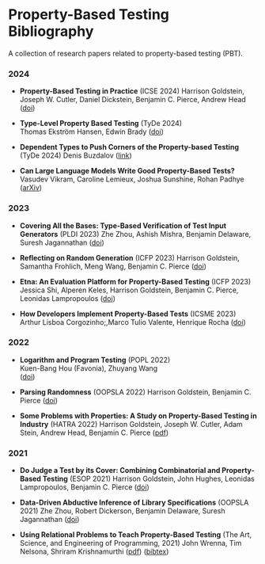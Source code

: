 # Property-Based Testing Bibliography

A collection of research papers related to property-based testing (PBT).

### 2024 
* **Property-Based Testing in Practice** (ICSE 2024)
  Harrison Goldstein, Joseph W. Cutler, Daniel Dickstein, Benjamin C. Pierce, Andrew Head
  ([doi](https://dl.acm.org/doi/10.1145/3597503.3639581))

* **Type-Level Property Based Testing** (TyDe 2024)   
  Thomas Ekström Hansen, Edwin Brady
  ([doi](https://dl.acm.org/doi/10.1145/3678000.3678206))  

* **Dependent Types to Push Corners of the Property-based Testing** (TyDe 2024)
  Denis Buzdalov
  ([link](https://icfp24.sigplan.org/details/tyde-2024-papers/6/Dependent-Types-to-Push-Corners-of-the-Property-based-Testing-Extended-Abstract-))

* **Can Large Language Models Write Good Property-Based Tests?**
  Vasudev Vikram, Caroline Lemieux, Joshua Sunshine, Rohan Padhye
  ([arXiv](https://arxiv.org/abs/2307.04346))

### 2023 
* **Covering All the Bases: Type-Based Verification of Test Input Generators** (PLDI 2023)
  Zhe Zhou, Ashish Mishra, Benjamin Delaware, Suresh Jagannathan
  ([doi](https://dl.acm.org/doi/10.1145/3591271))

* **Reflecting on Random Generation** (ICFP 2023)
  Harrison Goldstein, Samantha Frohlich, Meng Wang, Benjamin C. Pierce
  ([doi](https://dl.acm.org/doi/10.1145/3607842))

* **Etna: An Evaluation Platform for Property-Based Testing** (ICFP 2023)
  Jessica Shi, Alperen Keles, Harrison Goldstein, Benjamin C. Pierce, Leonidas Lampropoulos
  ([doi](https://dl.acm.org/doi/abs/10.1145/3607860?af=R))

* **How Developers Implement Property-Based Tests** (ICSME 2023)
  Arthur Lisboa Corgozinho;,Marco Tulio Valente, Henrique Rocha
  ([doi](https://ieeexplore.ieee.org/document/10336336))

### 2022
* **Logarithm and Program Testing** (POPL 2022)    
  Kuen-Bang Hou (Favonia), Zhuyang Wang    
  ([doi](https://dl.acm.org/doi/10.1145/3498726))

* **Parsing Randomness** (OOPSLA 2022)
  Harrison Goldstein, Benjamin C. Pierce
  ([doi](https://dl.acm.org/doi/abs/10.1145/3563291))

* **Some Problems with Properties: A Study on Property-Based Testing in Industry** (HATRA 2022)
  Harrison Goldstein, Joseph W. Cutler, Adam Stein, Andrew Head, Benjamin C. Pierce
  ([pdf](https://harrisongoldste.in/papers/hatra2022.pdf))


### 2021
* **Do Judge a Test by its Cover: Combining Combinatorial and Property-Based Testing** (ESOP 2021)
  Harrison Goldstein, John Hughes, Leonidas Lampropoulos, Benjamin C. Pierce
  ([doi](https://dl.acm.org/doi/10.1007/978-3-030-72019-3_10))

* **Data-Driven Abductive Inference of Library Specifications** (OOPSLA 2021)
  Zhe Zhou, Robert Dickerson, Benjamin Delaware, Suresh Jagannathan
  ([doi](https://dl.acm.org/doi/10.1145/3485493))

* **Using Relational Problems to Teach Property-Based Testing** (The Art, Science, and Engineering of Programming, 2021)
  John Wrenna, Tim Nelsona, Shriram Krishnamurthi
  ([pdf](https://cs.brown.edu/~tbn/publications/wnk-pj20-pbt.pdf)) ([bibtex](https://dblp.uni-trier.de/rec/journals/corr/abs-2010-16305.html?view=bibtex))